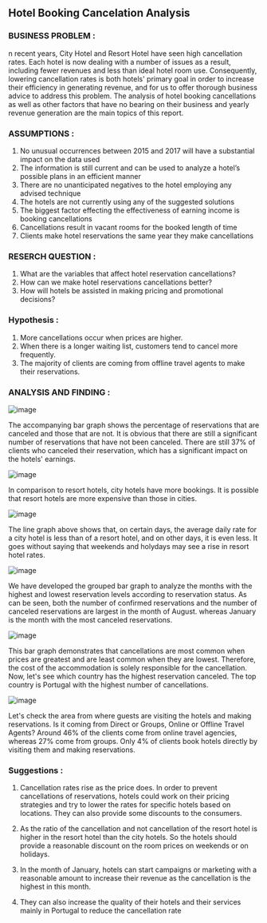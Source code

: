 ## Hotel Booking Cancelation Analysis

### BUSINESS PROBLEM :

n recent years, City Hotel and Resort Hotel have seen high cancellation rates. Each hotel is now dealing with a number of issues as a result, including fewer revenues and less than ideal hotel room use. Consequently, lowering cancellation rates is both hotels' primary goal in order to increase their efficiency in generating revenue, and for us to offer thorough business advice to address this problem.
The analysis of hotel booking cancellations as well as other factors that have no bearing on their business and yearly revenue generation are the main topics of this report.

### ASSUMPTIONS :

1.	No unusual occurrences between 2015 and 2017 will have a substantial impact on the data used
2.	The information is still current and can be used to analyze a hotel’s possible plans in an efficient manner 
3.	There are no unanticipated negatives to the hotel employing any advised technique 
4.	The hotels are not currently using any of the suggested solutions
5.	The biggest factor effecting the effectiveness of earning income is booking cancellations 
6.	Cancellations result in vacant rooms for the booked length of time
7.	Clients make hotel reservations the same year they make cancellations

### RESERCH QUESTION :

1. What are the variables that affect hotel reservation cancellations?
2. How can we make hotel reservations cancellations better?
3. How will hotels be assisted in making pricing and promotional decisions?

### Hypothesis :
1. More cancellations occur when prices are higher.
2. When there is a longer waiting list, customers tend to cancel more frequently.
3. The majority of clients are coming from offline travel agents to make their reservations.

### ANALYSIS AND FINDING :

![image](https://github.com/user-attachments/assets/14fd5f4e-f621-462a-b1a8-2ca1bb013ae0)


The accompanying bar graph shows the percentage of reservations that are canceled and those that are not. It is obvious that there are still a significant number of reservations that have not been canceled. There are still 37% of clients who canceled their reservation, which has a significant impact on the hotels' earnings.

![image](https://github.com/user-attachments/assets/feb5139b-db56-4637-aeb4-d8f93c133a4f)

 
In comparison to resort hotels, city hotels  have more bookings. It is possible that resort hotels are more expensive than those in cities. 

 ![image](https://github.com/user-attachments/assets/e9cfd90a-cde7-49b9-8b30-9bfbe9ecf125)


The line graph above shows that, on certain days, the average daily rate for a city hotel is less than of a resort hotel, and on other days, it is even less. It goes without saying that weekends and holydays may see a rise in resort hotel rates.


  ![image](https://github.com/user-attachments/assets/8ecd1a84-e2d4-425f-95cc-8e51e859f471)


We have developed the grouped bar graph to analyze the months with the highest and lowest reservation levels according to reservation status. As can be seen, both the number of confirmed reservations and the number of canceled reservations are largest in the month of August. whereas January is the month with the most canceled reservations.


![image](https://github.com/user-attachments/assets/5a7a9665-9fe2-4ae9-8776-afde66205a47)

 

This bar graph demonstrates that cancellations are most common when prices are greatest and are least common when they are lowest. Therefore, the cost of the accommodation is solely responsible for the cancellation.
Now, let's see which country has the highest reservation canceled. The top country is Portugal with the highest number of cancellations.


![image](https://github.com/user-attachments/assets/82e02ecf-4699-4434-920c-1a2ddb094258)

 
Let's check the area from where guests are visiting the hotels and making reservations. Is it coming from Direct or Groups, Online or Offline Travel Agents? Around 46% of the clients come from online travel agencies, whereas 27% come from groups. Only 4% of clients book hotels directly by visiting them and making reservations.

### Suggestions :

1. Cancellation rates rise as the price does. In order to prevent cancellations of reservations, hotels could work on their pricing strategies and try to lower the rates for specific hotels based on locations. They can also provide some discounts to the consumers.

2. As the ratio of the cancellation and not cancellation of the resort hotel is higher in the resort hotel than the city hotels. So the hotels should provide a reasonable discount on the room prices on weekends or on holidays.

3. In the month of January, hotels can start campaigns or marketing with a reasonable amount to increase their revenue as the cancellation is the highest in this month.

4. They can also increase the quality of their hotels and their services mainly in Portugal to reduce the cancellation rate


